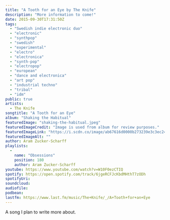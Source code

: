 ```yaml
---
title: "A Tooth for an Eye by The Knife"
description: "More information to come!"
date: 2015-09-30T17:31:50Z
tags:
  - "Swedish indie electronic duo"
  - "electronic"
  - "synthpop"
  - "swedish"
  - "experimental"
  - "electro"
  - "electronica"
  - "synth-pop"
  - "electropop"
  - "european"
  - "dance and electronica"
  - "art pop"
  - "industrial techno"
  - "tribal"
  - "idm"
public: true
artists:
  - The Knife
songtitle: "A Tooth for an Eye"
album: "Shaking the Habitual"
featuredImage: "shaking-the-habitual.jpeg"
featuredImageCredit: "Image is used from album for review purposes."
featuredImageLink: "https://i.scdn.co/image/ab67616d0000b273239e3c3ec245db22dd681122"
featuredImageAlt: ""
author: Aram Zucker-Scharff
playlists:
  -
    name: "Obsessions"
    position: 180
    author: Aram Zucker-Scharff
youtube: https://www.youtube.com/watch?v=W10F0ezCTIQ
spotify: https://open.spotify.com/track/6jgeRCFJcKbdMHthT7zODh
spotifyUri: 
soundcloud:
audiofile:
podbean:
lastfm: https://www.last.fm/music/The+Knife/_/A+Tooth+for+an+Eye
---
```


A song I plan to write more about.
		